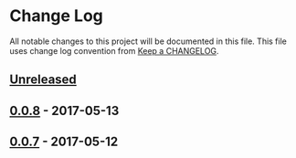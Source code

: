 # Change Log
All notable changes to this project will be documented in this file.
This file uses change log convention from [Keep a CHANGELOG](http://keepachangelog.com).

## [Unreleased]

## [0.0.8] - 2017-05-13

## [0.0.7] - 2017-05-12


[Unreleased]: https://github.com/dgnest/ansible-role-common/compare/0.0.8...HEAD
[0.0.8]: https://github.com/dgnest/ansible-role-common/compare/0.0.7...0.0.8
[0.0.7]: https://github.com/dgnest/ansible-role-common/compare/0.0.6...0.0.7
[0.0.6]: https://github.com/dgnest/ansible-role-common/compare/0.0.5...0.0.6
[0.0.5]: https://github.com/dgnest/ansible-role-common/compare/0.0.4...0.0.5
[0.0.4]: https://github.com/dgnest/ansible-role-common/compare/0.0.3...0.0.4
[0.0.3]: https://github.com/dgnest/ansible-role-common/compare/0.0.2...0.0.3
[0.0.2]: https://github.com/dgnest/ansible-role-common/compare/0.0.1...0.0.2
[0.0.1]: https://github.com/dgnest/ansible-role-common/compare/0.0.0...0.0.1

[CHANGELOG.md]: CHANGELOG.md
[CONTRIBUTING.md]: CONTRIBUTING.md
[LICENCE.md]: LICENCE.md
[README.md]: README.md
